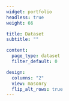 ```yaml
---
widget: portfolio
headless: true
weight: 66

title: Dataset
subtitle: ""

content:
  page_type: dataset
  filter_default: 0

design:
  columns: "2"
  view: masonry
  flip_alt_rows: true
---
```

